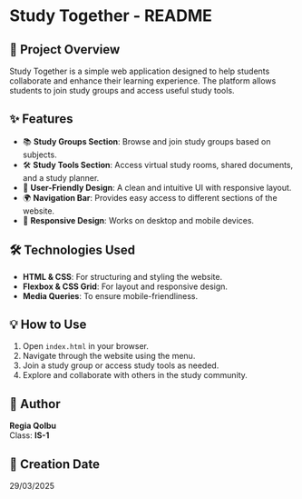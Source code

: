 # Study Together - README

## 📌 Project Overview
Study Together is a simple web application designed to help students collaborate and enhance their learning experience. The platform allows students to join study groups and access useful study tools.

## ✨ Features
- 📚 **Study Groups Section**: Browse and join study groups based on subjects.
- 🛠 **Study Tools Section**: Access virtual study rooms, shared documents, and a study planner.
- 🎨 **User-Friendly Design**: A clean and intuitive UI with responsive layout.
- 🌍 **Navigation Bar**: Provides easy access to different sections of the website.
- 📱 **Responsive Design**: Works on desktop and mobile devices.

## 🛠 Technologies Used
- **HTML & CSS**: For structuring and styling the website.
- **Flexbox & CSS Grid**: For layout and responsive design.
- **Media Queries**: To ensure mobile-friendliness.

## 💡 How to Use
1. Open `index.html` in your browser.
2. Navigate through the website using the menu.
3. Join a study group or access study tools as needed.
4. Explore and collaborate with others in the study community.

## 👤 Author
**Regia Qolbu**  
Class: **IS-1**  

## 📅 Creation Date
29/03/2025

